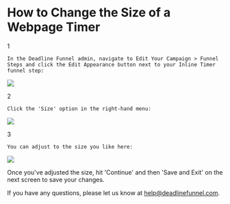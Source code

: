 # How to Change the Size of a Webpage Timer

1

```text
In the Deadline Funnel admin, navigate to Edit Your Campaign > Funnel Steps and click the Edit Appearance button next to your Inline Timer funnel step:
```

![](https://d33v4339jhl8k0.cloudfront.net/docs/assets/53974d6ce4b0c76107b109d1/images/5cb8b0de2c7d3a026fd3cbc4/file-RqYq4NoCW7.png)

2

```text
Click the 'Size' option in the right-hand menu:
```

![](https://d33v4339jhl8k0.cloudfront.net/docs/assets/53974d6ce4b0c76107b109d1/images/5cb8b1e52c7d3a026fd3cbd3/file-1ZTLsr6kro.png)

3

```text
You can adjust to the size you like here:
```

![](https://d33v4339jhl8k0.cloudfront.net/docs/assets/53974d6ce4b0c76107b109d1/images/5cb8b1ef2c7d3a026fd3cbd5/file-Xrv92efalm.png)

Once you've adjusted the size, hit 'Continue' and then 'Save and Exit' on the next screen to save your changes.

If you have any questions, please let us know at [help@deadlinefunnel.com](mailto:mailto:help@deadlinefunnel.com).

